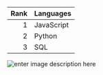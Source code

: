 | Rank | Languages |
|-----:|-----------|
|     1| JavaScript|
|     2| Python    |
|     3| SQL       |

![enter image description here](https://miro.medium.com/v2/resize:fit:750/format:webp/1*jHYVKht3o-3PRIxdVoaAfg.png)
